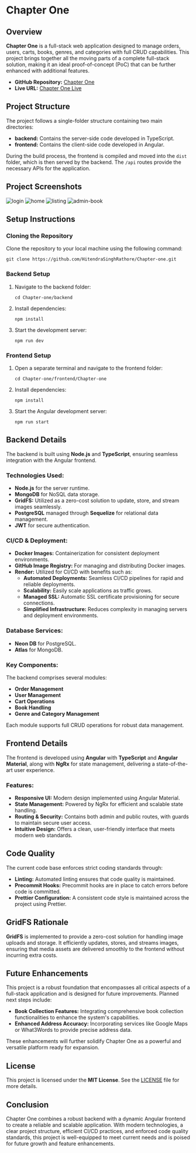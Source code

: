 # Chapter One

## Overview

**Chapter One** is a full-stack web application designed to manage orders, users, carts, books, genres, and categories with full CRUD capabilities. This project brings together all the moving parts of a complete full-stack solution, making it an ideal proof-of-concept (PoC) that can be further enhanced with additional features.

- **GitHub Repository:** [Chapter One](https://github.com/HitendraSinghRathore/Chapter-one)
- **Live URL:** [Chapter One Live](https://chapter-one-latest.onrender.com/)

## Project Structure

The project follows a single-folder structure containing two main directories:
- **backend:** Contains the server-side code developed in TypeScript.
- **frontend:** Contains the client-side code developed in Angular.

During the build process, the frontend is compiled and moved into the `dist` folder, which is then served by the backend. The `/api` routes provide the necessary APIs for the application.

## Project Screenshots
![login](assets/login.png)
![home](assets/home.png)
![listing](assets/listing.png)
![admin-book](assets/admin-book.png)


## Setup Instructions

### Cloning the Repository

Clone the repository to your local machine using the following command:

    git clone https://github.com/HitendraSinghRathore/Chapter-one.git

### Backend Setup

1. Navigate to the backend folder:

       cd Chapter-one/backend

2. Install dependencies:

       npm install

3. Start the development server:

       npm run dev

### Frontend Setup

1. Open a separate terminal and navigate to the frontend folder:

       cd Chapter-one/frontend/Chapter-one

2. Install dependencies:

       npm install

3. Start the Angular development server:

       npm run start

## Backend Details

The backend is built using **Node.js** and **TypeScript**, ensuring seamless integration with the Angular frontend.

### Technologies Used:
- **Node.js** for the server runtime.
- **MongoDB** for NoSQL data storage.
- **GridFS:** Utilized as a zero-cost solution to update, store, and stream images seamlessly.
- **PostgreSQL** managed through **Sequelize** for relational data management.
- **JWT** for secure authentication.

### CI/CD & Deployment:
- **Docker Images:** Containerization for consistent deployment environments.
- **GitHub Image Registry:** For managing and distributing Docker images.
- **Render:** Utilized for CI/CD with benefits such as:
  - **Automated Deployments:** Seamless CI/CD pipelines for rapid and reliable deployments.
  - **Scalability:** Easily scale applications as traffic grows.
  - **Managed SSL:** Automatic SSL certificate provisioning for secure connections.
  - **Simplified Infrastructure:** Reduces complexity in managing servers and deployment environments.

### Database Services:
- **Neon DB** for PostgreSQL.
- **Atlas** for MongoDB.

### Key Components:
The backend comprises several modules:
- **Order Management**
- **User Management**
- **Cart Operations**
- **Book Handling**
- **Genre and Category Management**

Each module supports full CRUD operations for robust data management.

## Frontend Details

The frontend is developed using **Angular** with **TypeScript** and **Angular Material**, along with **NgRx** for state management, delivering a state-of-the-art user experience.

### Features:
- **Responsive UI:** Modern design implemented using Angular Material.
- **State Management:** Powered by NgRx for efficient and scalable state handling.
- **Routing & Security:** Contains both admin and public routes, with guards to maintain secure user access.
- **Intuitive Design:** Offers a clean, user-friendly interface that meets modern web standards.

## Code Quality

The current code base enforces strict coding standards through:
- **Linting:** Automated linting ensures that code quality is maintained.
- **Precommit Hooks:** Precommit hooks are in place to catch errors before code is committed.
- **Prettier Configuration:** A consistent code style is maintained across the project using Prettier.

## GridFS Rationale

**GridFS** is implemented to provide a zero-cost solution for handling image uploads and storage. It efficiently updates, stores, and streams images, ensuring that media assets are delivered smoothly to the frontend without incurring extra costs.

## Future Enhancements

This project is a robust foundation that encompasses all critical aspects of a full-stack application and is designed for future improvements. Planned next steps include:
- **Book Collection Features:** Integrating comprehensive book collection functionalities to enhance the system's capabilities.
- **Enhanced Address Accuracy:** Incorporating services like Google Maps or What3Words to provide precise address data.

These enhancements will further solidify Chapter One as a powerful and versatile platform ready for expansion.

## License

This project is licensed under the **MIT License**. See the [LICENSE](LICENSE) file for more details.

## Conclusion

Chapter One combines a robust backend with a dynamic Angular frontend to create a reliable and scalable application. With modern technologies, a clear project structure, efficient CI/CD practices, and enforced code quality standards, this project is well-equipped to meet current needs and is poised for future growth and feature enhancements.

